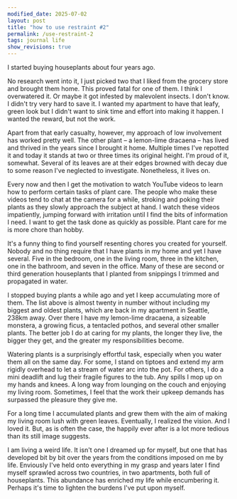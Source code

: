 ```yaml
---
modified_date: 2025-07-02
layout: post
title: "how to use restraint #2"
permalink: /use-restraint-2
tags: journal life
show_revisions: true
---
```


I started buying houseplants about four years ago.
<!--more-->
No research went into it, I just picked two that I liked from the grocery store and brought them home.
This proved fatal for one of them.
I think I overwatered it.
Or maybe it got infested by malevolent insects.
I don't know.
I didn't try very hard to save it.
I wanted my apartment to have that leafy, green look but I didn't want to sink time and effort into making it happen.
I wanted the reward, but not the work.

Apart from that early casualty, however, my approach of low involvement has worked pretty well.
The other plant – a lemon-lime dracaena – has lived and thrived in the years since I brought it home.
Multiple times I've repotted it and today it stands at two or three times its original height.
I'm proud of it, somewhat.
Several of its leaves are at their edges browned with decay due to some reason I've neglected to investigate.
Nonetheless, it lives on.

Every now and then I get the motivation to watch YouTube videos to learn how to perform certain tasks of plant care.
The people who make these videos tend to chat at the camera for a while, stroking and poking their plants as they slowly approach the subject at hand.
I watch these videos impatiently, jumping forward with irritation until I find the bits of information I need.
I want to get the task done as quickly as possible.
Plant care for me is more chore than hobby.

It's a funny thing to find yourself resenting chores you created for yourself.
Nobody and no thing require that I have plants in my home and yet I have several.
Five in the bedroom, one in the living room, three in the kitchen, one in the bathroom, and seven in the office.
Many of these are second or third generation houseplants that I planted from snippings I trimmed and propagated in water.

I stopped buying plants a while ago and yet I keep accumulating more of them.
The list above is almost twenty in number without including my biggest and oldest plants, which are back in my apartment in Seattle, 238km away.
Over there I have my lemon-lime dracaena, a sizeable monstera, a growing ficus, a tentacled pothos, and several other smaller plants.
The better job I do at caring for my plants, the longer they live, the bigger they get, and the greater my responsibilities become.

Watering plants is a surprisingly effortful task, especially when you water them all on the same day.
For some, I stand on tiptoes and extend my arm rigidly overhead to let a stream of water arc into the pot.
For others, I do a mini deadlift and lug their fragile figures to the tub.
Any spills I mop up on my hands and knees.
A long way from lounging on the couch and enjoying my living room.
Sometimes, I feel that the work their upkeep demands has surpassed the pleasure they give me.

For a long time I accumulated plants and grew them with the aim of making my living room lush with green leaves.
Eventually, I realized the vision.
And I loved it.
But, as is often the case, the happily ever after is a lot more tedious than its still image suggests.

I am living a weird life.
It isn't one I dreamed up for myself, but one that has developed bit by bit over the years from the conditions imposed on me by life.
Enviously I've held onto everything in my grasp and years later I find myself sprawled across two countries, in two apartments, both full of houseplants.
This abundance has enriched my life while encumbering it.
Perhaps it's time to lighten the burdens I've put upon myself.